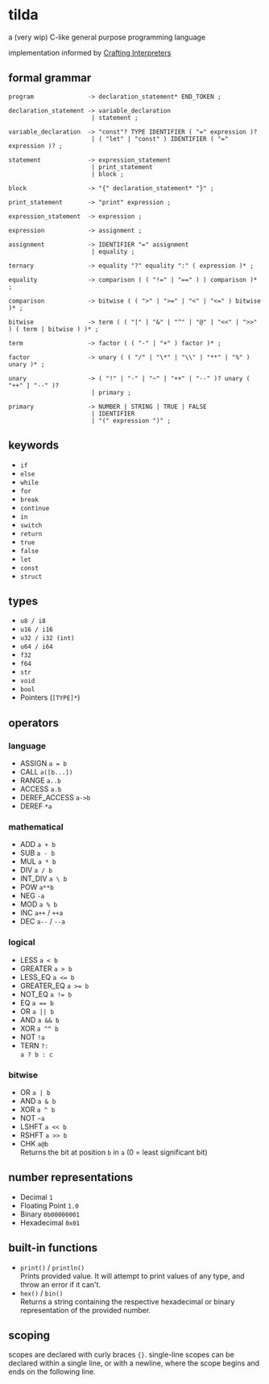 # tilda
a (very wip) C-like general purpose programming language

implementation informed by [Crafting Interpreters](https://craftinginterpreters.com/)

## formal grammar
```
program               -> declaration_statement* END_TOKEN ;

declaration_statement -> variable_declaration
                       | statement ;

variable_declaration  -> "const"? TYPE IDENTIFIER ( "=" expression )?
                       | ( "let" | "const" ) IDENTIFIER ( "=" expression )? ;

statement             -> expression_statement
                       | print_statement
                       | block ;

block                 -> "{" declaration_statement* "}" ;

print_statement       -> "print" expression ;

expression_statement  -> expression ;

expression            -> assignment ;

assignment            -> IDENTIFIER "=" assignment
                       | equality ;

ternary               -> equality "?" equality ":" ( expression )* ;

equality              -> comparison ( ( "!=" | "==" ) ) comparison )* ;

comparison            -> bitwise ( ( ">" | ">=" | "<" | "<=" ) bitwise )* ;

bitwise               -> term ( ( "|" | "&" | "^" | "@" | "<<" | ">>" ) ( term | bitwise ) )* ;

term                  -> factor ( ( "-" | "+" ) factor )* ;

factor                -> unary ( ( "/" | "\*" | "\\" | "**" | "%" ) unary )* ;

unary                 -> ( "!" | "-" | "~" | "++" | "--" )? unary ( "++" | "--" )?  
                       | primary ;

primary               -> NUMBER | STRING | TRUE | FALSE
                       | IDENTIFIER
                       | "(" expression ")" ;
```

## keywords
- `if`
- `else`
- `while`
- `for`
- `break`
- `continue`
- `in`
- `switch`
- `return`
- `true`
- `false`
- `let`
- `const`
- `struct`

## types
- `u8 / i8`
- `u16 / i16`
- `u32 / i32 (int)`
- `u64 / i64`
- `f32`
- `f64`
- `str`
- `void`
- `bool`
- Pointers (`[TYPE]*`)

## operators
### language
- ASSIGN `a = b`
- CALL `a([b...])`
- RANGE `a..b`
- ACCESS `a.b`
- DEREF_ACCESS `a->b`
- DEREF `*a`
### mathematical
- ADD `a + b`
- SUB `a - b`
- MUL `a * b`
- DIV `a / b`
- INT_DIV `a \ b`
- POW `a**b`
- NEG `-a`
- MOD `a % b`
- INC `a++` / `++a`
- DEC `a--` / `--a`
### logical
- LESS `a < b`
- GREATER `a > b`
- LESS_EQ `a <= b`
- GREATER_EQ `a >= b`
- NOT_EQ `a != b`
- EQ `a == b`
- OR `a || b`
- AND `a && b`
- XOR `a ^^ b`
- NOT `!a`  
- TERN `?:`  
  `a ? b : c`
### bitwise
- OR  `a | b`
- AND `a & b`
- XOR `a ^ b`
- NOT `~a`
- LSHFT `a << b`
- RSHFT `a >> b`
- CHK `a@b`  
  Returns the bit at position `b` in `a` (0 = least significant bit)

## number representations
- Decimal `1`
- Floating Point `1.0`
- Binary `0b00000001`
- Hexadecimal `0x01`

## built-in functions
- `print()` / `println()`  
  Prints provided value. It will attempt to print values of any type, and throw an error if it can't.
- `hex()` / `bin()`  
  Returns a string containing the respective hexadecimal or binary representation of the provided number.

## scoping
scopes are declared with curly braces `{}`. single-line scopes can be declared within a single line, or with a newline, where the scope begins and ends on the following line.